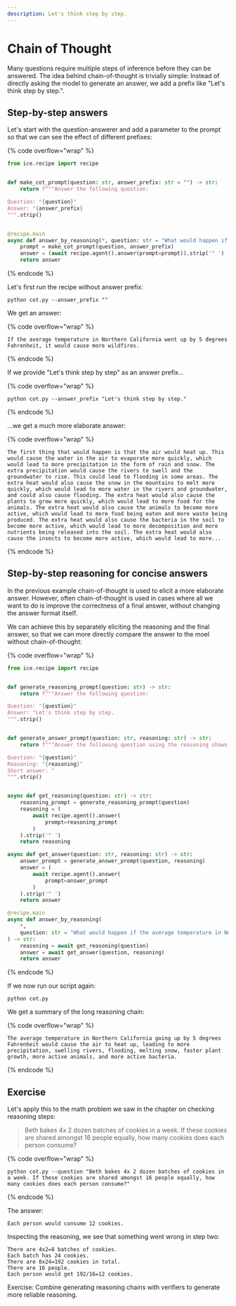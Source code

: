 ```yaml
---
description: Let's think step by step.
---
```


# Chain of Thought

Many questions require multiple steps of inference before they can be answered. The idea behind chain-of-thought is trivially simple: Instead of directly asking the model to generate an answer, we add a prefix like "Let's think step by step.".

## Step-by-step answers

Let's start with the question-answerer and add a parameter to the prompt so that we can see the effect of different prefixes:

{% code overflow="wrap" %}

```python
from ice.recipe import recipe


def make_cot_prompt(question: str, answer_prefix: str = "") -> str:
    return f"""Answer the following question:

Question: "{question}"
Answer: "{answer_prefix}
""".strip()


@recipe.main
async def answer_by_reasoning(*, question: str = "What would happen if the average temperature in Northern California went up by 5 degrees Fahrenheit?", answer_prefix: str = "Let's think step by step.") -> str:
    prompt = make_cot_prompt(question, answer_prefix)
    answer = (await recipe.agent().answer(prompt=prompt)).strip('" ')
    return answer
```

{% endcode %}

Let's first run the recipe without answer prefix:

```shell
python cot.py --answer_prefix ""
```

We get an answer:

{% code overflow="wrap" %}

```
If the average temperature in Northern California went up by 5 degrees Fahrenheit, it would cause more wildfires.
```

{% endcode %}

If we provide "Let's think step by step" as an answer prefix...

{% code overflow="wrap" %}

```shell
python cot.py --answer_prefix "Let's think step by step."
```

{% endcode %}

...we get a much more elaborate answer:

{% code overflow="wrap" %}

```
The first thing that would happen is that the air would heat up. This would cause the water in the air to evaporate more quickly, which would lead to more precipitation in the form of rain and snow. The extra precipitation would cause the rivers to swell and the groundwater to rise. This could lead to flooding in some areas. The extra heat would also cause the snow in the mountains to melt more quickly, which would lead to more water in the rivers and groundwater, and could also cause flooding. The extra heat would also cause the plants to grow more quickly, which would lead to more food for the animals. The extra heat would also cause the animals to become more active, which would lead to more food being eaten and more waste being produced. The extra heat would also cause the bacteria in the soil to become more active, which would lead to more decomposition and more nutrients being released into the soil. The extra heat would also cause the insects to become more active, which would lead to more...
```

{% endcode %}

## Step-by-step reasoning for concise answers

In the previous example chain-of-thought is used to elicit a more elaborate answer. However, often chain-of-thought is used in cases where all we want to do is improve the correctness of a final answer, without changing the answer format itself.

We can achieve this by separately eliciting the reasoning and the final answer, so that we can more directly compare the answer to the moel without chain-of-thought:

{% code overflow="wrap" %}

```python
from ice.recipe import recipe


def generate_reasoning_prompt(question: str) -> str:
    return f"""Answer the following question:

Question: "{question}"
Answer: "Let's think step by step.
""".strip()


def generate_answer_prompt(question: str, reasoning: str) -> str:
    return f"""Answer the following question using the reasoning shown below:

Question: "{question}"
Reasoning: "{reasoning}"
Short answer: "
""".strip()


async def get_reasoning(question: str) -> str:
    reasoning_prompt = generate_reasoning_prompt(question)
    reasoning = (
        await recipe.agent().answer(
            prompt=reasoning_prompt
        )
    ).strip('" ')
    return reasoning

async def get_answer(question: str, reasoning: str) -> str:
    answer_prompt = generate_answer_prompt(question, reasoning)
    answer = (
        await recipe.agent().answer(
            prompt=answer_prompt
        )
    ).strip('" ')
    return answer

@recipe.main
async def answer_by_reasoning(
    *,
    question: str = "What would happen if the average temperature in Northern California went up by 5 degrees Fahrenheit?",
) -> str:
    reasoning = await get_reasoning(question)
    answer = await get_answer(question, reasoning)
    return answer
```

{% endcode %}

If we now run our script again:

```shell
python cot.py
```

We get a summary of the long reasoning chain:

{% code overflow="wrap" %}

```
The average temperature in Northern California going up by 5 degrees Fahrenheit would cause the air to heat up, leading to more precipitation, swelling rivers, flooding, melting snow, faster plant growth, more active animals, and more active bacteria.
```

{% endcode %}

## **Exercise**

Let's apply this to the math problem we saw in the chapter on checking reasoning steps:

> Beth bakes 4x 2 dozen batches of cookies in a week. If these cookies are shared amongst 16 people equally, how many cookies does each person consume?

{% code overflow="wrap" %}

```
python cot.py --question "Beth bakes 4x 2 dozen batches of cookies in a week. If these cookies are shared amongst 16 people equally, how many cookies does each person consume?"
```

{% endcode %}

The answer:

```
Each person would consume 12 cookies.
```

Inspecting the reasoning, we see that something went wrong in step two:

```
There are 4x2=8 batches of cookies.
Each batch has 24 cookies.
There are 8x24=192 cookies in total.
There are 16 people.
Each person would get 192/16=12 cookies.
```

Exercise: Combine generating reasoning chains with verifiers to generate more reliable reasoning.
